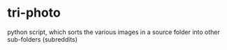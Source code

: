 # tri-photo
 python script, which sorts the various images in a source folder into other sub-folders (subreddits)
